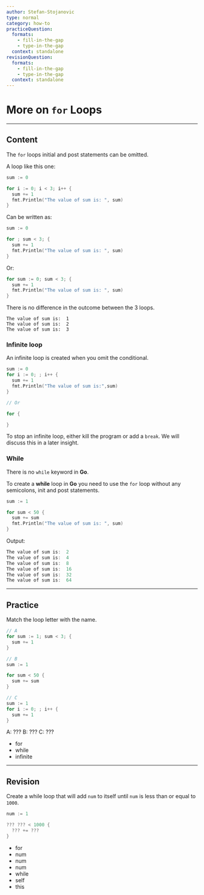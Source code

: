 ```yaml
---
author: Stefan-Stojanovic
type: normal
category: how-to
practiceQuestion:
  formats:
    - fill-in-the-gap
    - type-in-the-gap
  context: standalone
revisionQuestion:
  formats:
    - fill-in-the-gap
    - type-in-the-gap
  context: standalone
---
```


# More on `for` Loops


---

## Content

The `for` loops initial and post statements can be omitted. 

A loop like this one:

```go
sum := 0

for i := 0; i < 3; i++ {
  sum += 1
  fmt.Println("The value of sum is: ", sum)
}
```

Can be written as:

```go
sum := 0

for ; sum < 3; {
  sum += 1
  fmt.Println("The value of sum is: ", sum)
}
```

Or:

```go
for sum := 0; sum < 3; {
  sum += 1
  fmt.Println("The value of sum is: ", sum)
}
```

There is no difference in the outcome between the 3 loops.

```plain-text
The value of sum is:  1
The value of sum is:  2
The value of sum is:  3
```

### Infinite loop

An infinite loop is created when you omit the conditional.

```go
sum := 0
for i := 0; ; i++ {
  sum += 1
  fmt.Println("The value of sum is:",sum)
}

// Or

for {

}
```

To stop an infinite loop, either kill the program or add a `break`. We will discuss this in a later insight.

### While

There is no `while` keyword in **Go**. 

To create a **while** loop in **Go** you need to use the `for` loop without any semicolons, init and post statements.

```go
sum := 1

for sum < 50 {
  sum += sum
  fmt.Println("The value of sum is: ", sum)
}
```

Output:

```go
The value of sum is:  2
The value of sum is:  4
The value of sum is:  8
The value of sum is:  16
The value of sum is:  32
The value of sum is:  64
```


---

## Practice

Match the loop letter with the name.

```go
// A
for sum := 1; sum < 3; {
  sum += 1
}
```

```go
// B
sum := 1

for sum < 50 {
  sum += sum
}
```

```go
// C
sum := 1
for i := 0; ; i++ {
  sum += 1
}
```

A: ???
B: ???
C: ???

- for
- while
- infinite


---

## Revision

Create a while loop that will add `num` to itself until `num` is less than or equal to `1000`.

```go
num := 1

??? ??? < 1000 {
  ??? += ???
}
```

- for
- num
- num
- num
- while
- self
- this
